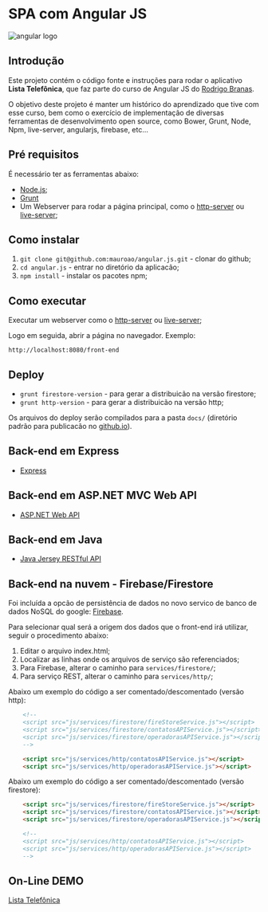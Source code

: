 # SPA com Angular JS

![angular logo](https://mauroao.github.io/angular.js/angular.png)

## Introdução

Este projeto contém o código fonte e instruções para rodar o aplicativo **Lista Telefônica**, que faz parte do curso de Angular JS do [Rodrigo Branas](https://www.youtube.com/user/rodrigobranas).

O objetivo deste projeto é manter um histórico do aprendizado que tive com esse curso, bem como o exercício de implementação de diversas ferramentas de desenvolvimento open source, como Bower, Grunt, Node, Npm, live-server, angularjs, firebase, etc...

## Pré requisitos

É necessário ter as ferramentas abaixo:

* [Node.js](https://nodejs.org/en/);
* [Grunt](https://gruntjs.com/)
* Um Webserver para rodar a página principal, como o [http-server](https://www.npmjs.com/package/http-server) ou [live-server](https://www.npmjs.com/package/live-server);

## Como instalar

1. `git clone git@github.com:mauroao/angular.js.git` - clonar do github;
2. `cd angular.js` - entrar no diretório da aplicacão;
3. `npm install` - instalar os pacotes npm;

## Como executar

Executar um webserver como o [http-server](https://www.npmjs.com/package/http-server) ou [live-server](https://www.npmjs.com/package/live-server);

Logo em seguida, abrir a página no navegador. Exemplo:

`http://localhost:8080/front-end`

## Deploy

* `grunt firestore-version` - para gerar a distribuicão na versão firestore;
* `grunt http-version` - para gerar a distribuicão na versão http;

 Os arquivos do deploy serão compilados para a pasta `docs/` (diretório padrão para publicacão no [github.io](https://github.io)).

## Back-end em Express 

* [Express](https://github.com/mauroao/expressjs)

## Back-end em ASP.NET MVC Web API

* [ASP.NET Web API](https://github.com/mauroao/asp-net-web-api)

## Back-end em Java

* [Java Jersey RESTful API](https://github.com/mauroao/java-jersey-rest-api)

## Back-end na nuvem - Firebase/Firestore

Foi incluída a opcão de persistência de dados no novo servico de banco de dados NoSQL do google: [Firebase](https://firebase.google.com).

Para selecionar qual será a origem dos dados que o front-end irá utilizar, seguir o procedimento abaixo:

1. Editar o arquivo index.html;
2. Localizar as linhas onde os arquivos de serviço são referenciados;
3. Para Firebase, alterar o caminho para `services/firestore/`;
4. Para serviço REST, alterar o caminho para `services/http/`;

Abaixo um exemplo do código a ser comentado/descomentado (versão http):

```html
	<!--
	<script src="js/services/firestore/fireStoreService.js"></script>
	<script src="js/services/firestore/contatosAPIService.js"></script>
	<script src="js/services/firestore/operadorasAPIService.js"></script>
	-->

	<script src="js/services/http/contatosAPIService.js"></script>
	<script src="js/services/http/operadorasAPIService.js"></script>	
```

Abaixo um exemplo do código a ser comentado/descomentado (versão firestore):

```html
	<script src="js/services/firestore/fireStoreService.js"></script>
	<script src="js/services/firestore/contatosAPIService.js"></script>
	<script src="js/services/firestore/operadorasAPIService.js"></script>

    <!--
	<script src="js/services/http/contatosAPIService.js"></script>
    <script src="js/services/http/operadorasAPIService.js"></script>	
    -->
```

## On-Line DEMO

[Lista Telefônica](https://mauroao.github.io/angular.js)
